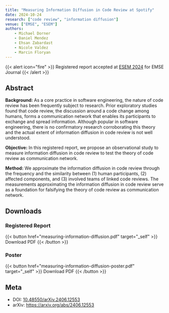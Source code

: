 ```yaml
---
title: "Measuring Information Diffusion in Code Review at Spotify"
date: 2024-10-24
research: ["code review", "information diffusion"]
venue: ["EMSE", "ESEM"]
authors:
    - Michael Dorner
    - Daniel Mendez
    - Ehsan Zabardast
    - Nicole Valdez
    - Marcin Floryan
---
```


{{< alert icon="fire" >}}
Registered report accepted at [ESEM 2024](https://conf.researchr.org/details/esem-2024/esem-2024-registered-reports/3/Measuring-Information-Diffusion-in-Code-Review-at-Spotify) for EMSE Journal
{{< /alert >}}

## Abstract

**Background:** As a core practice in software engineering, the nature of code review has been frequently subject to research. Prior exploratory studies found that code review, the discussion around a code change among humans, forms a communication network that enables its participants to exchange and spread information. Although popular in software engineering, there is no confirmatory research corroborating this theory and the actual extent of information diffusion in code review is not well understood.

**Objective:** In this registered report, we propose an observational study to measure information diffusion in code review to test the theory of code review as communication network.

**Method:** We approximate the information diffusion in code review through the frequency and the similarity between (1) human participants, (2) affected components, and (3) involved teams of linked code reviews. The measurements approximating the information diffusion in code review serve as a foundation for falsifying the theory of code review as communication network.

## Downloads

### Registered Report

{{< button href="measuring-information-diffusion.pdf" target="_self" >}}
Download PDF
{{< /button >}}

### Poster

{{< button href="measuring-information-diffusion-poster.pdf" target="_self" >}}
Download PDF
{{< /button >}}

## Meta

- DOI: [10.48550/arXiv.2406.12553](https://doi.org/10.48550/arXiv.2406.12553)
- arXiv: <https://arxiv.org/abs/2406.12553>
